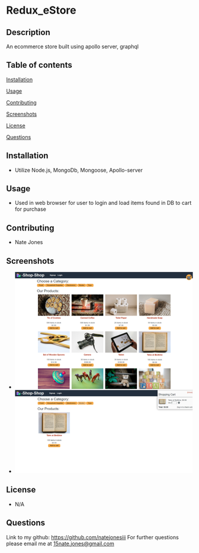 # Redux_eStore

## Description

An ecommerce store built using apollo server, graphql

## Table of contents

[Installation](#installation)

[Usage](#usage)

[Contributing](#contributing)

[Screenshots](#screenshots)

[License](#license)

[Questions](#questions)

## Installation

- Utilize Node.js, MongoDb, Mongoose, Apollo-server

## Usage

- Used in web browser for user to login and load items found in DB to cart for purchase

## Contributing

- Nate Jones

## Screenshots

- <img width="500" alt="Tag" src="https://github.com/NateJonesIII/Redux_eStore/blob/main/assets/Home.PNG?raw=true">
- <img width="500" alt="Tag" src="https://github.com/NateJonesIII/Redux_eStore/blob/main/assets/select.PNG?raw=true">

## License

- N/A

## Questions

Link to my github: https://github.com/natejonesiii
For further questions please email me at 15nate.jones@gmail.com
